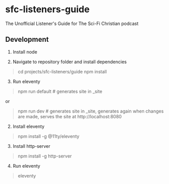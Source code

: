 # sfc-listeners-guide
The Unofficial Listener's Guide for The Sci-Fi Christian podcast

## Development

1. Install node

2. Navigate to repository folder and install dependencies

> cd projects/sfc-listeners/guide
> npm install

3. Run eleventy

> npm run default  # generates site in _site

or 

> npm run dev  # generates site in _site, generates again when changes are made, serves the site at http://localhost:8080










2. Install eleventy

> npm install -g @11ty/eleventy

3. Install http-server

> npm install -g http-server

4. Run eleventy

> eleventy
